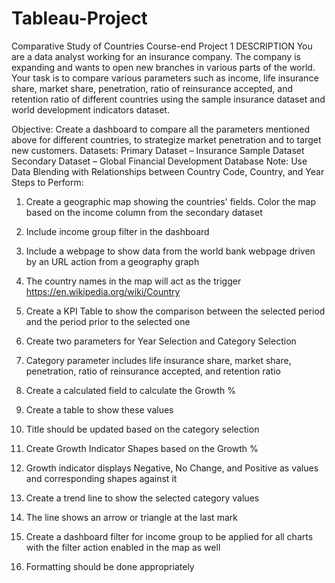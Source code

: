 # Tableau-Project
Comparative Study of Countries
Course-end Project 1
DESCRIPTION
You are a data analyst working for an insurance company. The company is expanding and wants to open new branches in various parts of the world. Your task is to compare various parameters such as income, life insurance share, market share, penetration, ratio of reinsurance accepted, and retention ratio of different countries using the sample insurance dataset and world development indicators dataset.
 
Objective: 
Create a dashboard to compare all the parameters mentioned above for different countries, to strategize market penetration and to target new customers.
Datasets:
Primary Dataset – Insurance Sample Dataset
Secondary Dataset – Global Financial Development Database
Note: Use Data Blending with Relationships between Country Code, Country, and Year
Steps to Perform: 
1.	Create a geographic map showing the countries' fields. Color the map based on the income column from the secondary dataset
1.	Include income group filter in the dashboard
2.	Include a webpage to show data from the world bank webpage driven by an URL action from a geography graph
1.	The country names in the map will act as the trigger
https://en.wikipedia.org/wiki/Country
 
3.	Create a KPI Table to show the comparison between the selected period and the period prior to the selected one
1.	Create two parameters for Year Selection and Category Selection
2.	Category parameter includes life insurance share, market share, penetration, ratio of reinsurance accepted, and retention ratio
3.	Create a calculated field to calculate the Growth %
4.	Create a table to show these values
5.	Title should be updated based on the category selection
 
4.	Create Growth Indicator Shapes based on the Growth %
1.	Growth indicator displays Negative, No Change, and Positive as values and corresponding shapes against it
 
5.	Create a trend line to show the selected category values
1.	The line shows an arrow or triangle at the last mark
 
6.	Create a dashboard filter for income group to be applied for all charts with the filter action enabled in the map as well
 
7.	Formatting should be done appropriately

